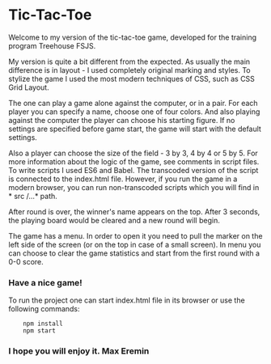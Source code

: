 # Tic-Tac-Toe

Welcome to my version of the tic-tac-toe game, developed for the training program Treehouse FSJS.

My version is quite a bit different from the expected. As usually the main difference is in layout - I used completely original marking and styles. To stylize the game I used the most modern techniques of CSS, such as CSS Grid Layout.

The one can play a game alone against the computer, or in a pair. For each player you can specify a name, choose one of four colors. And also playing against the computer the player can choose his starting figure. If no settings are specified before game start, the game will start with the default settings.

Also a player can choose the size of the field - 3 by 3, 4 by 4 or 5 by 5. For more information about the logic of the game, see comments in script files. To write scripts I used ES6 and Babel. The transcoded version of the script is connected to the index.html file. However, if you run the game in a modern browser, you can run non-transcoded scripts which you will find in * src /...* path.

After round is over, the winner's name appears on the top. After 3 seconds, the playing board would be cleared and a new round will begin.

The game has a menu. In order to open it you need to pull the marker on the left side of the screen (or on the top in case of a small screen). In menu you can choose to clear the game statistics and start from the first round with a 0-0 score.

### Have a nice game!

To run the project  one can start index.html file in its browser
or 
use the following commands:
```shell
    npm install
    npm start
```

### I hope you will enjoy it. Max Eremin